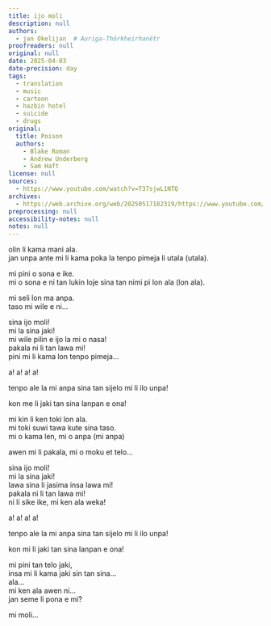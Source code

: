 ```yaml
---
title: ijo moli
description: null
authors:
  - jan Okelijan  # Auriga-Thörkheirhanëtr
proofreaders: null
original: null
date: 2025-04-03
date-precision: day
tags:
  - translation
  - music
  - cartoon
  - hazbin hotel
  - suicide
  - drugs
original:
  title: Poison
  authors:
    - Blake Roman
    - Andrew Underberg
    - Sam Haft
license: null
sources:
  - https://www.youtube.com/watch?v=T37sjwL1NTQ
archives:
  - https://web.archive.org/web/20250517182319/https://www.youtube.com/watch?v=T37sjwL1NTQ
preprocessing: null
accessibility-notes: null
notes: null
---
```


olin li kama mani ala.  \
jan unpa ante mi li kama poka la tenpo pimeja li utala (utala).

mi pini o sona e ike.  \
mi o sona e ni tan lukin loje sina tan nimi pi lon ala (lon ala).

mi seli lon ma anpa.  \
taso mi wile e ni...

sina ijo moli!  \
mi la sina jaki!  \
mi wile pilin e ijo la mi o nasa!  \
pakala ni li tan lawa mi!  \
pini mi li kama lon tenpo pimeja...

a! a! a! a!

tenpo ale la mi anpa sina tan sijelo mi li ilo unpa!

kon me li jaki tan sina lanpan e ona!

mi kin li ken toki lon ala.  \
mi toki suwi tawa kute sina taso.  \
mi o kama len, mi o anpa (mi anpa)

awen mi li pakala, mi o moku et telo...

sina ijo moli!  \
mi la sina jaki!  \
lawa sina li jasima insa lawa mi!  \
pakala ni li tan lawa mi!  \
ni li sike ike, mi ken ala weka!

a! a! a! a!

tenpo ale la mi anpa sina tan sijelo mi li ilo unpa!

kon mi li jaki tan sina lanpan e ona!

mi pini tan telo jaki,  \
insa mi li kama jaki sin tan sina...  \
ala...  \
mi ken ala awen ni...  \
jan seme li pona e mi?

mi moli...
